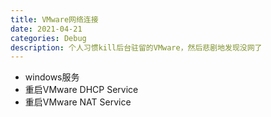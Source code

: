 ```yaml
---
title: VMware网络连接
date: 2021-04-21
categories: Debug
description: 个人习惯kill后台驻留的VMware，然后悲剧地发现没网了
---
```


- windows服务
- 重启VMware DHCP Service
- 重启VMware NAT Service

